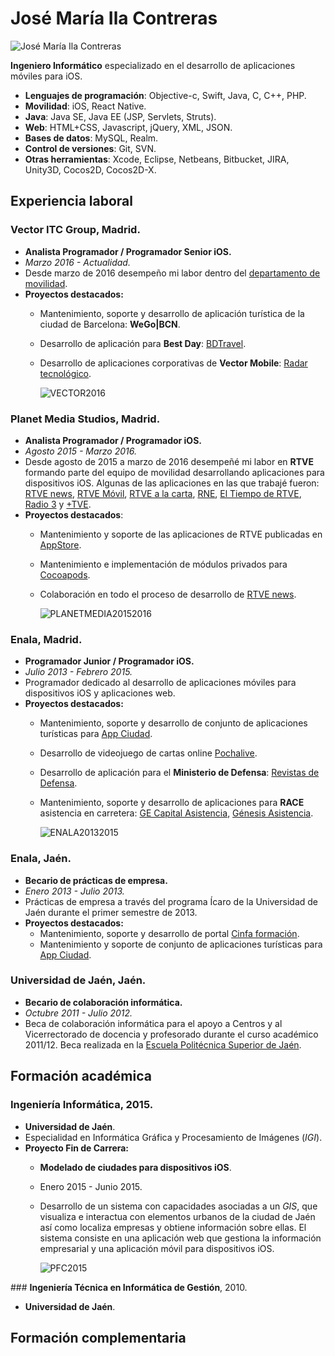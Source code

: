 # José María Ila Contreras 

![José María Ila Contreras](https://avatars0.githubusercontent.com/u/3687452?v=2&s=250 "joseila85 [at] gmail [dot] com")

**Ingeniero Informático** especializado en el desarrollo de aplicaciones móviles para iOS.

* **Lenguajes de programación**: Objective-c, Swift, Java, C, C++, PHP.
* **Movilidad**: iOS, React Native.
* **Java**: Java SE, Java EE (JSP, Servlets, Struts).
* **Web**: HTML+CSS, Javascript, jQuery, XML, JSON.
* **Bases de datos**: MySQL, Realm.
* **Control de versiones**: Git, SVN.
* **Otras herramientas**: Xcode, Eclipse, Netbeans, Bitbucket, JIRA, Unity3D, Cocos2D, Cocos2D-X.

## Experiencia laboral

### **Vector ITC Group**, Madrid.

* **Analista Programador / Programador Senior iOS.**
* *Marzo 2016 - Actualidad.*
* Desde marzo de 2016 desempeño mi labor dentro del [departamento de movilidad](http://vectoritcgroup.com/es/vector-mobile).
* **Proyectos destacados:**
	* Mantenimiento, soporte y desarrollo de aplicación turística de la ciudad de Barcelona: **WeGo|BCN**.
	* Desarrollo de aplicación para **Best Day**: [BDTravel]().
	* Desarrollo de aplicaciones corporativas de **Vector Mobile**: [Radar tecnológico](https://itunes.apple.com/ie/app/radar-tecnologico/id1119531453?mt=8).
		
		![VECTOR2016](./images/projects/2016-vector.png "Vector Mobile Portfolio")
		
### **Planet Media Studios**, Madrid.

* **Analista Programador / Programador iOS.**
* *Agosto 2015 - Marzo 2016.*
* Desde agosto de 2015 a marzo de 2016 desempeñé mi labor en **RTVE** formando parte del equipo de movilidad desarrollando aplicaciones para dispositivos iOS. Algunas de las aplicaciones en las que trabajé fueron: [RTVE news](https://itunes.apple.com/es/app/rtve-news/id1038065939?mt=8), [RTVE Móvil](https://itunes.apple.com/es/app/rtve.es-movil/id344472880?mt=8), [RTVE a la carta](https://itunes.apple.com/es/app/rtve-a-la-carta/id481097328?mt=8), [RNE](https://itunes.apple.com/es/app/radio-nacional-de-espana/id320731278?mt=8), [El Tiempo de RTVE](https://itunes.apple.com/es/app/el-tiempo-en-rtve.es/id516309057?mt=8), [Radio 3](https://itunes.apple.com/es/app/radio-3/id698721349?mt=8) y [+TVE](https://itunes.apple.com/es/app/+tve-rtve.es/id695449936?mt=8).
* **Proyectos destacados**:
	* Mantenimiento y soporte de las aplicaciones de RTVE publicadas en [AppStore](https://itunes.apple.com/es/developer/corporacion-rtve/id320731281).
	* Mantenimiento e implementación de módulos privados para [Cocoapods](https://cocoapods.org).
	* Colaboración en todo el proceso de desarrollo de [RTVE news](https://itunes.apple.com/es/app/rtve-news/id1038065939?mt=8).

		![PLANETMEDIA20152016](./images/projects/2015-2016-planetmedia.png "Planet Media / RTVE Portfolio")

### **Enala**, Madrid.

* **Programador Junior / Programador iOS.**
* *Julio 2013 - Febrero 2015.*
* Programador dedicado al desarrollo de aplicaciones móviles para dispositivos iOS y aplicaciones web.
* **Proyectos destacados:**
	* Mantenimiento, soporte y desarrollo de conjunto de aplicaciones turísticas para [App Ciudad](https://itunes.apple.com/es/developer/clever-work-system/id523047802).
	* Desarrollo de videojuego de cartas online [Pochalive](https://itunes.apple.com/es/app/pochalive-gran-juego-la-pocha/id880029934).
	* Desarrollo de aplicación para el **Ministerio de Defensa**: [Revistas de Defensa](https://itunes.apple.com/es/app/revistas-de-defensa/id771844338).
	* Mantenimiento, soporte y desarrollo de aplicaciones para **RACE** asistencia en carretera: [GE Capital Asistencia](https://itunes.apple.com/es/app/id863023123), [Génesis Asistencia](https://itunes.apple.com/es/app/id918453112).

		![ENALA20132015](./images/projects/2013-2015-enala.png "Enala Portfolio") 

### **Enala**, Jaén.

* **Becario de prácticas de empresa.**
* *Enero 2013 - Julio 2013.*
* Prácticas de empresa a través del programa Ícaro de la Universidad de Jaén durante el primer semestre de 2013.
* **Proyectos destacados:**
	* Mantenimiento, soporte y desarrollo de portal [Cinfa formación](http://www.cinfaformacion.com).
	* Mantenimiento y soporte de conjunto de aplicaciones turísticas para [App Ciudad](https://itunes.apple.com/es/developer/clever-work-system/id523047802).

### **Universidad de Jaén**, Jaén.

* **Becario de colaboración informática.**
* *Octubre 2011 - Julio 2012.*
* Beca de colaboración informática para el apoyo a Centros y al Vicerrectorado de docencia y profesorado durante el curso académico 2011/12. Beca realizada en la [Escuela Politécnica Superior de Jaén](http://eps.ujaen.es).

## Formación académica

### **Ingeniería Informática**, 2015.

* **Universidad de Jaén**.
* Especialidad en Informática Gráfica y Procesamiento de Imágenes (*IGI*).
* **Proyecto Fin de Carrera:**
	* **Modelado de ciudades para dispositivos iOS**.
	* Enero 2015 - Junio 2015.
	* Desarrollo de un sistema con capacidades asociadas a un *GIS*, que visualiza e interactua con elementos urbanos de la ciudad de Jaén así como localiza empresas y obtiene información sobre ellas. El sistema consiste en una aplicación web que gestiona la información empresarial y una aplicación móvil para dispositivos iOS.

		![PFC2015](./images/projects/2015-pfc.gif "Modelado de ciudades para dispositivos iOS")

### **Ingeniería Técnica en Informática de Gestión**, 2010.

* **Universidad de Jaén**.

## Formación complementaria
